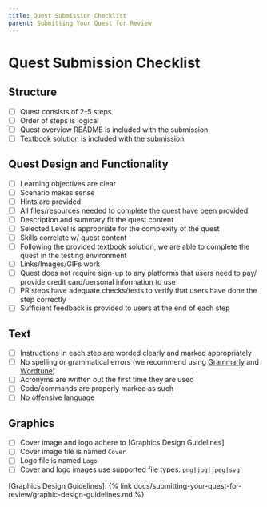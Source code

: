 ```yaml
---
title: Quest Submission Checklist
parent: Submitting Your Quest for Review
---
```


# Quest Submission Checklist

## Structure

- [ ]  Quest consists of 2-5 steps
- [ ]  Order of steps is logical
- [ ]  Quest overview README is included with the submission
- [ ]  Textbook solution is included with the submission

## Quest Design and Functionality

- [ ]  Learning objectives are clear
- [ ]  Scenario makes sense
- [ ]  Hints are provided
- [ ]  All files/resources needed to complete the quest have been provided
- [ ]  Description and summary fit the quest content
- [ ]  Selected Level is appropriate for the complexity of the quest
- [ ]  Skills correlate w/ quest content
- [ ]  Following the provided textbook solution, we are able to complete the quest in the testing environment
- [ ]  Links/Images/GIFs work
- [ ]  Quest does not require sign-up to any platforms that users need to pay/ provide credit card/personal information to use
- [ ]  PR steps have adequate checks/tests to verify that users have done the step correctly
- [ ]  Sufficient feedback is provided to users at the end of each step

## Text

- [ ]  Instructions in each step are worded clearly and marked appropriately
- [ ]  No spelling or grammatical errors (we recommend using [Grammarly] and [Wordtune])
- [ ]  Acronyms are written out the first time they are used
- [ ]  Code/commands are properly marked as such
- [ ]  No offensive language

## Graphics

- [ ]  Cover image and logo adhere to [Graphics Design Guidelines]
- [ ]  Cover image file is named `Cover`
- [ ]  Logo file is named `Logo`
- [ ]  Cover and logo images use supported file types: `png|jpg|jpeg|svg`

[Grammarly]: http://www.grammarly.com
[Wordtune]: http://www.wordtune.com
[Graphics Design Guidelines]: {% link docs/submitting-your-quest-for-review/graphic-design-guidelines.md %}